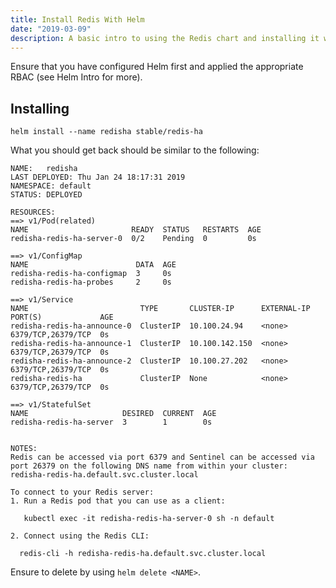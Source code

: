 ```yaml
---
title: Install Redis With Helm
date: "2019-03-09"
description: A basic intro to using the Redis chart and installing it with Helm.
---
```


Ensure that you have configured Helm first and applied the appropriate RBAC (see Helm Intro for more).



## Installing

```shell
helm install --name redisha stable/redis-ha
```

What you should get back should be similar to the following:

```shell
NAME:   redisha
LAST DEPLOYED: Thu Jan 24 18:17:31 2019
NAMESPACE: default
STATUS: DEPLOYED

RESOURCES:
==> v1/Pod(related)
NAME                       READY  STATUS   RESTARTS  AGE
redisha-redis-ha-server-0  0/2    Pending  0         0s

==> v1/ConfigMap
NAME                        DATA  AGE
redisha-redis-ha-configmap  3     0s
redisha-redis-ha-probes     2     0s

==> v1/Service
NAME                         TYPE       CLUSTER-IP      EXTERNAL-IP  PORT(S)             AGE
redisha-redis-ha-announce-0  ClusterIP  10.100.24.94    <none>       6379/TCP,26379/TCP  0s
redisha-redis-ha-announce-1  ClusterIP  10.100.142.150  <none>       6379/TCP,26379/TCP  0s
redisha-redis-ha-announce-2  ClusterIP  10.100.27.202   <none>       6379/TCP,26379/TCP  0s
redisha-redis-ha             ClusterIP  None            <none>       6379/TCP,26379/TCP  0s

==> v1/StatefulSet
NAME                     DESIRED  CURRENT  AGE
redisha-redis-ha-server  3        1        0s


NOTES:
Redis can be accessed via port 6379 and Sentinel can be accessed via port 26379 on the following DNS name from within your cluster:
redisha-redis-ha.default.svc.cluster.local

To connect to your Redis server:
1. Run a Redis pod that you can use as a client:

   kubectl exec -it redisha-redis-ha-server-0 sh -n default

2. Connect using the Redis CLI:

  redis-cli -h redisha-redis-ha.default.svc.cluster.local
```

Ensure to delete by using `helm delete <NAME>`.
